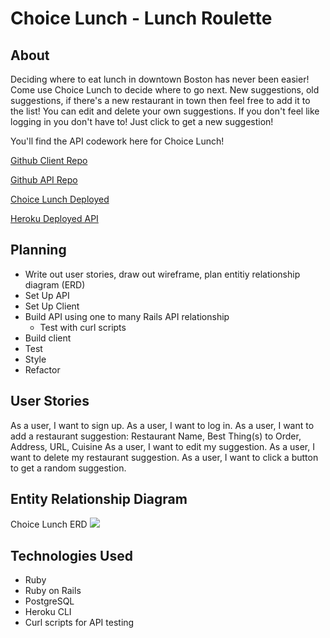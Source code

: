 # Choice Lunch - Lunch Roulette

## About
Deciding where to eat lunch in downtown Boston has never been easier! Come use Choice Lunch to decide where to go next. New suggestions, old suggestions, if there's a new restaurant in town then feel free to add it to the list! You can edit and delete your own suggestions. If you don't feel like logging in you don't have to! Just click to get a new suggestion!

You'll find the API codework here for Choice Lunch!

[Github Client Repo](https://github.com/nancyho629/choice-lunch-client)

[Github API Repo](https://github.com/nancyho629/choice-lunch-api)

[Choice Lunch Deployed](https://nancyho629.github.io/choice-lunch-client/)

[Heroku Deployed API](https://choice-lunch-api.herokuapp.com/)

## Planning
- Write out user stories, draw out wireframe, plan entitiy relationship diagram (ERD)
- Set Up API
- Set Up Client
- Build API using one to many Rails API relationship
  - Test with curl scripts
- Build client
- Test
- Style
- Refactor

## User Stories
As a user, I want to sign up.
As a user, I want to log in.
As a user, I want to add a restaurant suggestion: Restaurant Name, Best Thing(s) to Order, Address, URL, Cuisine
As a user, I want to edit my suggestion.
As a user, I want to delete my restaurant suggestion.
As a user, I want to click a button to get a random suggestion.

## Entity Relationship Diagram
Choice Lunch ERD
<img src=https://i.imgur.com/wW3I4pv.jpg>

## Technologies Used
- Ruby
- Ruby on Rails
- PostgreSQL
- Heroku CLI
- Curl scripts for API testing

